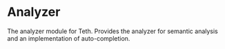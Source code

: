 # Analyzer
The analyzer module for Teth. Provides the analyzer for semantic analysis and an implementation of auto-completion.